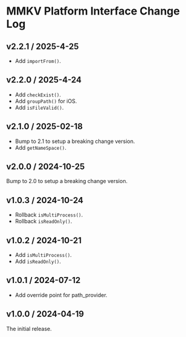 # MMKV Platform Interface Change Log
## v2.2.1 / 2025-4-25
* Add `importFrom()`.

## v2.2.0 / 2025-4-24
* Add `checkExist()`.
* Add `groupPath()` for iOS.
* Add `isFileValid()`.

## v2.1.0 / 2025-02-18
* Bump to 2.1 to setup a breaking change version.
* Add `getNameSpace()`.

## v2.0.0 / 2024-10-25
Bump to 2.0 to setup a breaking change version.

## v1.0.3 / 2024-10-24
* Rollback `isMultiProcess()`.
* Rollback `isReadOnly()`.

## v1.0.2 / 2024-10-21
* Add `isMultiProcess()`.
* Add `isReadOnly()`.

## v1.0.1 / 2024-07-12
* Add override point for path_provider.

## v1.0.0 / 2024-04-19
The initial release.
